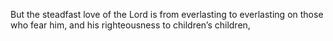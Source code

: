 But the steadfast love of the Lord is from everlasting to everlasting on those who fear him, and his righteousness to children’s children,
